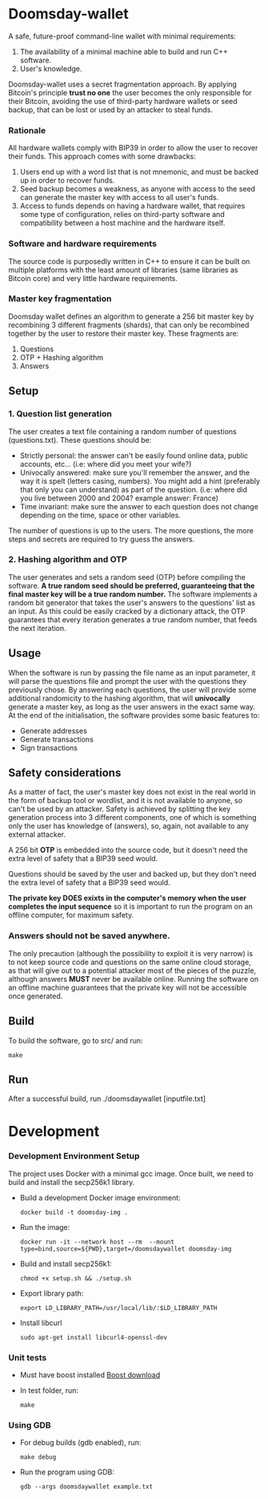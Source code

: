 # Doomsday-wallet
A safe, future-proof command-line wallet with minimal requirements: 
1. The availability of a minimal machine able to build and run C++ software.
2. User's knowledge.

Doomsday-wallet uses a secret fragmentation approach.
By applying Bitcoin's principle **trust no one** the user becomes the only responsible for their Bitcoin, avoiding the use of third-party hardware wallets or seed backup, that can be lost or used by an attacker to steal funds.

### Rationale
All hardware wallets comply with BIP39 in order to allow the user to recover their funds. This approach comes with some drawbacks:
1. Users end up with a word list that is not mnemonic, and must be backed up in order to recover funds.
2. Seed backup becomes a weakness, as anyone with access to the seed can generate the master key with access to all user's funds.
3. Access to funds depends on having a hardware wallet, that requires some type of configuration, relies on third-party software and compatibility between a host machine and the hardware itself.

### Software and hardware requirements
The source code is purposedly written in C++ to ensure it can be built on multiple platforms with the least amount of libraries (same libraries as Bitcoin core) and very little hardware requirements.

### Master key fragmentation
Doomsday wallet defines an algorithm to generate a 256 bit master key by recombining 3 different fragments (shards), that can only be recombined together by the user to restore their master key.
These fragments are:
1. Questions
2. OTP + Hashing algorithm
3. Answers

## Setup

### 1. Question list generation
The user creates a text file containing a random number of questions (questions.txt). These questions should be:

- Strictly personal: the answer can't be easily found online data, public accounts, etc... (i.e: where did you meet your wife?)
- Univocally answered: make sure you'll remember the answer, and the way it is spelt (letters casing, numbers). You might add a hint (preferably that only you can understand) as part of the question. (i.e: where did you live between 2000 and 2004? example answer: France)
- Time invariant: make sure the answer to each question does not change depending on the time, space or other variables.

The number of questions is up to the users. The more questions, the more steps and secrets are required to try guess the answers.

### 2. Hashing algorithm and OTP
The user generates and sets a random seed (OTP) before compiling the software.
**A true random seed should be preferred, guaranteeing that the final master key will be a true random number.**
The software implements a random bit generator that takes the user's answers to the questions' list as an input. As this could be easily cracked by a dictionary attack, the OTP guarantees that every iteration generates a true random number, that feeds the next iteration.

## Usage
When the software is run by passing the file name as an input parameter, it will parse the questions file and prompt the user with the questions they previously chose.
By answering each questions, the user will provide some additional randomicity to the hashing algorithm, that will **univocally** generate a master key, as long as the user answers in the exact same way.
At the end of the initialisation, the software provides some basic features to:
- Generate addresses
- Generate transactions
- Sign transactions

## Safety considerations
As a matter of fact, the user's master key does not exist in the real world in the form of backup tool or wordlist, and it is not available to anyone, so can't be used by an attacker.
Safety is achieved by splitting the key generation process into 3 different components, one of which is something only the user has knowledge of (answers), so, again, not available to any external attacker.

A 256 bit **OTP** is embedded into the source code, but it doesn't need the extra level of safety that a BIP39 seed would.

Questions should be saved by the user and backed up, but they don't need the extra level of safety that a BIP39 seed would.

**The private key DOES exixts in the computer's memory when the user completes the input sequence** so it is important to run the program on an offline computer, for maximum safety.

### Answers should not be saved anywhere.

The only precaution (although the possibility to exploit it is very narrow) is to not keep source code and questions on the same online cloud storage, as that will give out to a potential attacker most of the pieces of the puzzle, although answers **MUST** never be available online.
Running the software on an offline machine guarantees that the private key will not be accessible once generated.

## Build
To build the software, go to src/ and run:

    make

## Run
After a successful build, run ./doomsdaywallet [inputfile.txt]


# Development #

### Development Environment Setup ###
The project uses Docker with a minimal gcc image. Once built, we need to build and install the secp256k1 library.

- Build a development Docker image environment:

    `docker build -t doomsday-img .`

- Run the image:

    `docker run -it --network host --rm  --mount type=bind,source=${PWD},target=/doomsdaywallet doomsday-img`

- Build and install secp256k1:

    `chmod +x setup.sh && ./setup.sh`

- Export library path:

    `export LD_LIBRARY_PATH=/usr/local/lib/:$LD_LIBRARY_PATH`

- Install libcurl

    `sudo apt-get install libcurl4-openssl-dev`

### Unit tests
* Must have boost installed [Boost download](https://www.boost.org/users/download/#live)
* In test folder, run:

    `make`

### Using GDB
- For debug builds (gdb enabled), run:

    `make debug`

- Run the program using GDB:

    `gdb --args doomsdaywallet example.txt`

